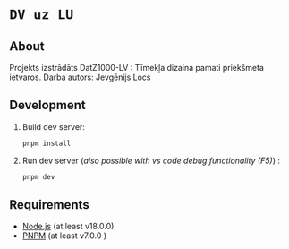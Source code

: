 # `DV uz LU`

<!-- TOC -->

## About

Projekts izstrādāts DatZ1000-LV : Tīmekļa dizaina pamati priekšmeta ietvaros.
Darba autors: Jevgēnijs Locs

## Development

1. Build dev server:

    ```bash
    pnpm install
    ```

2. Run dev server (_also possible with vs code debug functionality (F5)_) :

    ```bash
    pnpm dev
    ```

## Requirements

- [Node.js](https://nodejs.org/en/) (at least v18.0.0)
- [PNPM](https://pnpm.io/) (at least v7.0.0 )
